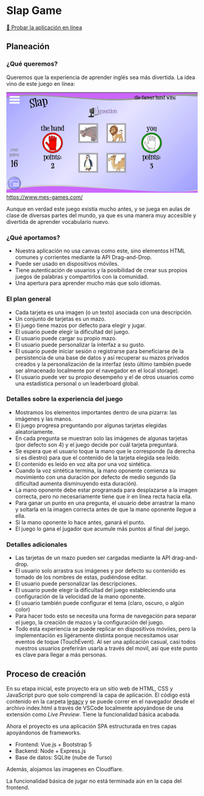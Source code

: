 # Slap Game

[🚀 Probar la aplicación en línea](https://aldolunabueno.github.io/slap-game/legacy/)

## Planeación

### ¿Qué queremos?

Queremos que la experiencia de aprender inglés sea más divertida. La idea vino de este juego en línea:

![[captura del juego que nos inspiró]](./.readme-images/inspiration.png)
https://www.mes-games.com/

Aunque en verdad este juego existía mucho antes, y se juega en aulas de clase de diversas partes del mundo, ya que es una manera muy accesible y divertida de aprender vocabulario nuevo.

### ¿Qué aportamos?

- Nuestra aplicación no usa canvas como este, sino elementos HTML comunes y corrientes mediante la API Drag-and-Drop.
- Puede ser usado en dispositivos móviles.
- Tiene autenticación de usuarios y la posibilidad de crear sus propios juegos de palabras y compartirlos con la comunidad.
- Una apertura para aprender mucho más que solo idiomas.

### El plan general

- Cada tarjeta es una imagen (o un texto) asociada con una descripción.
- Un conjunto de tarjetas es un mazo.
- El juego tiene mazos por defecto para elegir y jugar.
- El usuario puede elegir la dificultad del juego.
- El usuario puede cargar su propio mazo.
- El usuario puede personalizar la interfaz a su gusto.
- El usuario puede iniciar sesión o registrarse para beneficiarse de la persistencia de una base de datos y así recuperar su mazos privados creados y la personalización de la interfaz (esto último también puede ser almacenado localmente por el navegador en el local storage).
- El usuario puede ver su propio desempeño y el de otros usuarios como una estadística personal o un leaderboard global.

### Detalles sobre la experiencia del juego

- Mostramos los elementos importantes dentro de una pizarra: las imágenes y las manos.
- El juego progresa preguntando por algunas tarjetas elegidas aleatoriamente.
- En cada pregunta se muestran solo las imágenes de algunas tarjetas (por defecto son 4) y el juego decide por cuál tarjeta preguntará.
- Se espera que el usuario toque la mano que le corresponde (la derecha si es diestro) para que el contenido de la tarjeta elegida sea leído.
- El contenido es leído en voz alta por una voz sintética.
- Cuando la voz sintética termina, la mano oponente comienza su movimiento con una duración por defecto de medio segundo (la dificultad aumenta disminuyendo esta duración).
- La mano oponente debe estar programada para desplazarse a la imagen correcta, pero no necesariamente tiene que ir en línea recta hacia ella.
- Para ganar un punto en una pregunta, el usuario debe arrastrar la mano y soltarla en la imagen correcta antes de que la mano oponente llegue a ella.
- Si la mano oponente lo hace antes, ganará el punto.
- El juego lo gana el jugador que acumule más puntos al final del juego.

### Detalles adicionales

- Las tarjetas de un mazo pueden ser cargadas mediante la API drag-and-drop.
- El usuario solo arrastra sus imágenes y por defecto su contenido es tomado de los nombres de estas, pudiéndose editar.
- El usuario puede personalizar las descripciones.
- El usuario puede elegir la dificultad del juego estableciendo una configuración de la velocidad de la mano oponente.
- El usuario también puede configurar el tema (claro, oscuro, o algún color)
- Para hacer todo esto se necesita una forma de navegación para separar el juego, la creación de mazos y la configuración del juego.
- Todo esta experiencia se puede replicar en dispositivos móviles, pero la implementación es ligéramente distinta porque necesitamos usar eventos de toque (TouchEvent). Al ser una aplicación casual, casi todos nuestros usuarios preferirán usarla a través del movil, así que este punto es clave para llegar a más personas.

## Proceso de creación

En su etapa inicial, este proyecto era un sitio web de HTML, CSS y JavaScript puro que solo comprendí la capa de aplicación. El código está contenido en la carpeta [legacy](./legacy/) y se puede correr en el navegador desde el archivo index.html a través de VSCode localmente apoyándose de una extensión como _Live Preview_. Tiene la funcionalidad básica acabada.

Ahora el proyecto es una aplicación SPA estructurada en tres capas apoyándonos de frameworks.

- Frontend: Vue.js + Bootstrap 5
- Backend: Node + Express.js
- Base de datos: SQLite (nube de Turso)

Además, alojamos las imagenes en Cloudflare.

La funcionalidad básica de jugar no está terminada aún en la capa del frontend.
